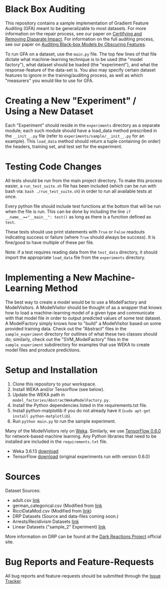 # Black Box Auditing

This repository contains a sample implementation of Gradient Feature Auditing (GFA) meant to be generalizable to most datasets.  For more information on the repair process, see our paper on [Certifying and Removing Disparate Impact](http://arxiv.org/abs/1412.3756).  For information on the full auditing process, see our paper on [Auditing Black-box Models by Obscuring Features](http://arxiv.org/abs/1602.07043).

To run GFA on a dataset, use the `main.py` file. The top few lines of that file dictate what machine-learning technique is to be used (the "model factory"), what dataset should be loaded (the "experiment"), and what the response-feature of the data-set is. You also may specify certain dataset features to ignore in the training/auditing process, as well as which "measurers" you would like to use for GFA.

# Creating a New "Experiment" / Using a New Dataset

Each "Experiment" should reside in the `experiments` directory as a separate module; each such module should have a load_data method prescribed in the `__init__.py` file (refer to `experiments/sample/__init__.py` for an example). This `load_data` method should return a tuple containing (in order) the headers, training set, and test set for the experiment.

# Testing Code Changes

All tests should be run from the main project directory. To make this process easier, a `run_test_suite.sh` file has been included (which can be run with bash via: `bash ./run_test_suite.sh`) in order to run all available tests at once.

Every python file should include test functions at the bottom that will be run when the file is run. This can be done by including the line `if __name__=="__main__": test()` as long as there is a function defined as `test`.

These tests should use print statements with `True` or `False` readouts indicating success or failure (where `True` should always be success). It is fine/good to have multiple of these per file.

Note: if a test requires reading data from the `test_data` directory, it should import the appropriate `load_data` file from the `experiments` directory.

# Implementing a New Machine-Learning Method

The best way to create a model would be to use a ModelFactory and ModelVisitors. A ModelVisitor should be thought of as a wrapper that knows how to load a machine-learning model of a given type and communicate with that model file in order to output predicted values of some test dataset. A ModelFactory simply knows how to "build" a ModelVisitor based on some provided training data. Check out the "Abstract" files in the `sample_experiment` directory for outlines of what these two classes should do; similarly, check out the "SVM_ModelFactory" files in the `sample_experiment` subdirectory for examples that use WEKA to create model files and produce predictions.

# Setup and Installation

1. Clone this repository to your workspace.
2. Install WEKA and/or Tensorflow (see below).
3. Update the WEKA path in `model_factories/AbstractWekaModelFactory.py`.
4. Install the Python dependencies listed in the requirements.txt file.
5. Install python-matplotlib if you do not already have it (`sudo apt-get install python-matplotlib`).
6. Run `python main.py` to run the sample experiment.

Many of the ModelVisitors rely on [Weka](http://www.cs.waikato.ac.nz/ml/weka/). Similarly, we use [TensorFlow 0.6.0](https://www.tensorflow.org/) for network-based machine learning. Any Python libraries that need to be installed are included in the `requirements.txt` file.
- Weka 3.6.13 [download](http://www.cs.waikato.ac.nz/ml/weka/downloading.html)
- TensorFlow [download](https://www.tensorflow.org/versions/master/get_started/os_setup.html) (original experiments run with version 0.6.0)

# Sources

Dataset Sources:
 - adult.csv [link](https://archive.ics.uci.edu/ml/datasets/Adult)
 - german_categorical.csv (Modified from [link](https://archive.ics.uci.edu/ml/datasets/Statlog+(German+Credit+Data))
 - RicciDataMod.csv (Modified from [link](http://www.amstat.org/publications/jse/v18n3/RicciData.csv))
 - DRP Datasets (Source and data-files coming soon.)
 - Arrests/Recidivism Datasets [link](http://www.icpsr.umich.edu/icpsrweb/RCMD/studies/3355)
 - Linear Datasets ("sample_2" Experiment) [link](https://github.com/jasonbaldridge/try-tf)

More information on DRP can be found at the [Dark Reactions Project](http://darkreactions.haverford.edu/) official site.

# Bug Reports and Feature-Requests

All bug reports and feature-requests should be submitted through the [Issue Tracker](https://github.com/cfalk/BlackBoxAuditing/issues).

